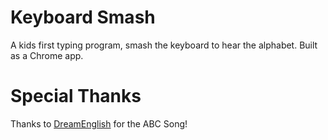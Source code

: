 # Keyboard Smash

A kids first typing program, smash the keyboard to hear the alphabet. Built as a Chrome app.

# Special Thanks

Thanks to [DreamEnglish](http://www.dreamenglish.com/abctraditional) for the ABC Song!
